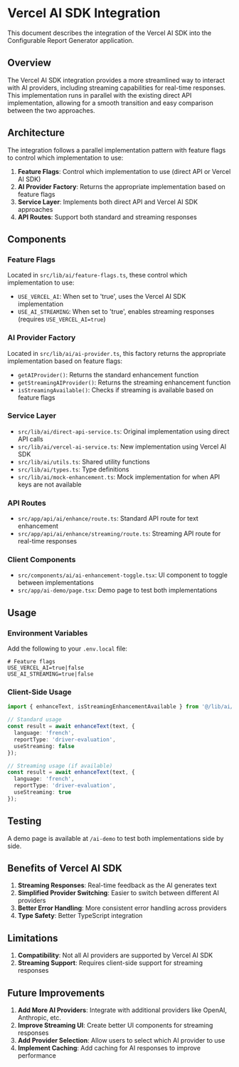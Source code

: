 # Vercel AI SDK Integration

This document describes the integration of the Vercel AI SDK into the Configurable Report Generator application.

## Overview

The Vercel AI SDK integration provides a more streamlined way to interact with AI providers, including streaming capabilities for real-time responses. This implementation runs in parallel with the existing direct API implementation, allowing for a smooth transition and easy comparison between the two approaches.

## Architecture

The integration follows a parallel implementation pattern with feature flags to control which implementation to use:

1. **Feature Flags**: Control which implementation to use (direct API or Vercel AI SDK)
2. **AI Provider Factory**: Returns the appropriate implementation based on feature flags
3. **Service Layer**: Implements both direct API and Vercel AI SDK approaches
4. **API Routes**: Support both standard and streaming responses

## Components

### Feature Flags

Located in `src/lib/ai/feature-flags.ts`, these control which implementation to use:

- `USE_VERCEL_AI`: When set to 'true', uses the Vercel AI SDK implementation
- `USE_AI_STREAMING`: When set to 'true', enables streaming responses (requires `USE_VERCEL_AI=true`)

### AI Provider Factory

Located in `src/lib/ai/ai-provider.ts`, this factory returns the appropriate implementation based on feature flags:

- `getAIProvider()`: Returns the standard enhancement function
- `getStreamingAIProvider()`: Returns the streaming enhancement function
- `isStreamingAvailable()`: Checks if streaming is available based on feature flags

### Service Layer

- `src/lib/ai/direct-api-service.ts`: Original implementation using direct API calls
- `src/lib/ai/vercel-ai-service.ts`: New implementation using Vercel AI SDK
- `src/lib/ai/utils.ts`: Shared utility functions
- `src/lib/ai/types.ts`: Type definitions
- `src/lib/ai/mock-enhancement.ts`: Mock implementation for when API keys are not available

### API Routes

- `src/app/api/ai/enhance/route.ts`: Standard API route for text enhancement
- `src/app/api/ai/enhance/streaming/route.ts`: Streaming API route for real-time responses

### Client Components

- `src/components/ai/ai-enhancement-toggle.tsx`: UI component to toggle between implementations
- `src/app/ai-demo/page.tsx`: Demo page to test both implementations

## Usage

### Environment Variables

Add the following to your `.env.local` file:

```
# Feature flags
USE_VERCEL_AI=true|false
USE_AI_STREAMING=true|false
```

### Client-Side Usage

```typescript
import { enhanceText, isStreamingEnhancementAvailable } from '@/lib/ai/text-enhancement';

// Standard usage
const result = await enhanceText(text, {
  language: 'french',
  reportType: 'driver-evaluation',
  useStreaming: false
});

// Streaming usage (if available)
const result = await enhanceText(text, {
  language: 'french',
  reportType: 'driver-evaluation',
  useStreaming: true
});
```

## Testing

A demo page is available at `/ai-demo` to test both implementations side by side.

## Benefits of Vercel AI SDK

1. **Streaming Responses**: Real-time feedback as the AI generates text
2. **Simplified Provider Switching**: Easier to switch between different AI providers
3. **Better Error Handling**: More consistent error handling across providers
4. **Type Safety**: Better TypeScript integration

## Limitations

1. **Compatibility**: Not all AI providers are supported by Vercel AI SDK
2. **Streaming Support**: Requires client-side support for streaming responses

## Future Improvements

1. **Add More AI Providers**: Integrate with additional providers like OpenAI, Anthropic, etc.
2. **Improve Streaming UI**: Create better UI components for streaming responses
3. **Add Provider Selection**: Allow users to select which AI provider to use
4. **Implement Caching**: Add caching for AI responses to improve performance
